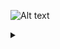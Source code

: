 ![Alt text](https://g.gravizo.com/source/s0enke?https%3A%2F%2Fraw.githubusercontent.com%2Fs0enke%2Fplayground%2Fmaster%2FREADME.md)

<details> 
<summary></summary>
s0enke
  digraph G {
    aize ="4,4";
    main [shape=box];
    main -> parse [weight=8];
    parse -> execute;
    main -> init [style=dotted];
    main -> cleanup;
    execute -> { make_string; printf};
    init -> make_string;
    edge [color=red];
    main -> printf [style=bold,label="100 times"];
    make_string [label="make a string"];
    node [shape=box,style=filled,color=".7 .3 1.0"];
    execute -> compare;
  }
s0enke
</details>
